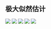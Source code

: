 ## 极大似然估计
![](https://cdn.jsdelivr.net/gh/lyhcc/Picture_Repository/img/20191019214834.png)
![](https://cdn.jsdelivr.net/gh/lyhcc/Picture_Repository/img/20191019214904.png)
![](https://cdn.jsdelivr.net/gh/lyhcc/Picture_Repository/img/20191019214924.png)
![](https://cdn.jsdelivr.net/gh/lyhcc/Picture_Repository/img/20191019215007.png)
![](https://cdn.jsdelivr.net/gh/lyhcc/Picture_Repository/img/20191019215024.png)